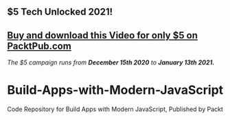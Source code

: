 ## $5 Tech Unlocked 2021!
[Buy and download this Video for only $5 on PacktPub.com](https://www.packtpub.com/product/build-apps-with-modern-javascript-video/9781839211355)
-----
*The $5 campaign         runs from __December 15th 2020__ to __January 13th 2021.__*

# Build-Apps-with-Modern-JavaScript
Code Repository for Build Apps with Modern JavaScript, Published by Packt
